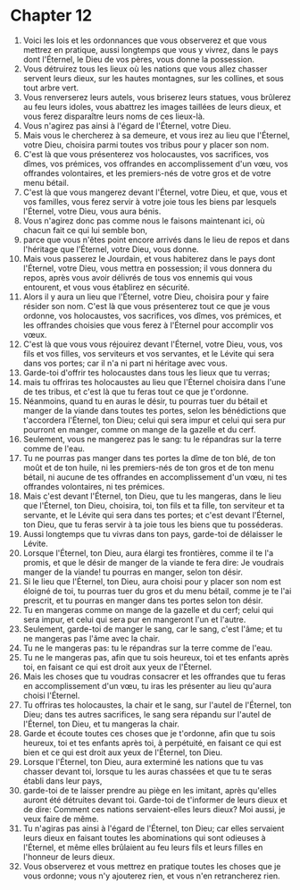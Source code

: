 # Chapter 12

1. Voici les lois et les ordonnances que vous observerez et que vous mettrez en pratique, aussi longtemps que vous y vivrez, dans le pays dont l'Éternel, le Dieu de vos pères, vous donne la possession.
2. Vous détruirez tous les lieux où les nations que vous allez chasser servent leurs dieux, sur les hautes montagnes, sur les collines, et sous tout arbre vert.
3. Vous renverserez leurs autels, vous briserez leurs statues, vous brûlerez au feu leurs idoles, vous abattrez les images taillées de leurs dieux, et vous ferez disparaître leurs noms de ces lieux-là.
4. Vous n'agirez pas ainsi à l'égard de l'Éternel, votre Dieu.
5. Mais vous le chercherez à sa demeure, et vous irez au lieu que l'Éternel, votre Dieu, choisira parmi toutes vos tribus pour y placer son nom.
6. C'est là que vous présenterez vos holocaustes, vos sacrifices, vos dîmes, vos prémices, vos offrandes en accomplissement d'un vœu, vos offrandes volontaires, et les premiers-nés de votre gros et de votre menu bétail.
7. C'est là que vous mangerez devant l'Éternel, votre Dieu, et que, vous et vos familles, vous ferez servir à votre joie tous les biens par lesquels l'Éternel, votre Dieu, vous aura bénis.
8. Vous n'agirez donc pas comme nous le faisons maintenant ici, où chacun fait ce qui lui semble bon,
9. parce que vous n'êtes point encore arrivés dans le lieu de repos et dans l'héritage que l'Éternel, votre Dieu, vous donne.
10. Mais vous passerez le Jourdain, et vous habiterez dans le pays dont l'Éternel, votre Dieu, vous mettra en possession; il vous donnera du repos, après vous avoir délivrés de tous vos ennemis qui vous entourent, et vous vous établirez en sécurité.
11. Alors il y aura un lieu que l'Éternel, votre Dieu, choisira pour y faire résider son nom. C'est là que vous présenterez tout ce que je vous ordonne, vos holocaustes, vos sacrifices, vos dîmes, vos prémices, et les offrandes choisies que vous ferez à l'Éternel pour accomplir vos vœux.
12. C'est là que vous vous réjouirez devant l'Éternel, votre Dieu, vous, vos fils et vos filles, vos serviteurs et vos servantes, et le Lévite qui sera dans vos portes; car il n'a ni part ni héritage avec vous.
13. Garde-toi d'offrir tes holocaustes dans tous les lieux que tu verras;
14. mais tu offriras tes holocaustes au lieu que l'Éternel choisira dans l'une de tes tribus, et c'est là que tu feras tout ce que je t'ordonne.
15. Néanmoins, quand tu en auras le désir, tu pourras tuer du bétail et manger de la viande dans toutes tes portes, selon les bénédictions que t'accordera l'Éternel, ton Dieu; celui qui sera impur et celui qui sera pur pourront en manger, comme on mange de la gazelle et du cerf.
16. Seulement, vous ne mangerez pas le sang: tu le répandras sur la terre comme de l'eau.
17. Tu ne pourras pas manger dans tes portes la dîme de ton blé, de ton moût et de ton huile, ni les premiers-nés de ton gros et de ton menu bétail, ni aucune de tes offrandes en accomplissement d'un vœu, ni tes offrandes volontaires, ni tes prémices.
18. Mais c'est devant l'Éternel, ton Dieu, que tu les mangeras, dans le lieu que l'Éternel, ton Dieu, choisira, toi, ton fils et ta fille, ton serviteur et ta servante, et le Lévite qui sera dans tes portes; et c'est devant l'Éternel, ton Dieu, que tu feras servir à ta joie tous les biens que tu posséderas.
19. Aussi longtemps que tu vivras dans ton pays, garde-toi de délaisser le Lévite.
20. Lorsque l'Éternel, ton Dieu, aura élargi tes frontières, comme il te l'a promis, et que le désir de manger de la viande te fera dire: Je voudrais manger de la viande! tu pourras en manger, selon ton désir.
21. Si le lieu que l'Éternel, ton Dieu, aura choisi pour y placer son nom est éloigné de toi, tu pourras tuer du gros et du menu bétail, comme je te l'ai prescrit, et tu pourras en manger dans tes portes selon ton désir.
22. Tu en mangeras comme on mange de la gazelle et du cerf; celui qui sera impur, et celui qui sera pur en mangeront l'un et l'autre.
23. Seulement, garde-toi de manger le sang, car le sang, c'est l'âme; et tu ne mangeras pas l'âme avec la chair.
24. Tu ne le mangeras pas: tu le répandras sur la terre comme de l'eau.
25. Tu ne le mangeras pas, afin que tu sois heureux, toi et tes enfants après toi, en faisant ce qui est droit aux yeux de l'Éternel.
26. Mais les choses que tu voudras consacrer et les offrandes que tu feras en accomplissement d'un vœu, tu iras les présenter au lieu qu'aura choisi l'Éternel.
27. Tu offriras tes holocaustes, la chair et le sang, sur l'autel de l'Éternel, ton Dieu; dans tes autres sacrifices, le sang sera répandu sur l'autel de l'Éternel, ton Dieu, et tu mangeras la chair.
28. Garde et écoute toutes ces choses que je t'ordonne, afin que tu sois heureux, toi et tes enfants après toi, à perpétuité, en faisant ce qui est bien et ce qui est droit aux yeux de l'Éternel, ton Dieu.
29. Lorsque l'Éternel, ton Dieu, aura exterminé les nations que tu vas chasser devant toi, lorsque tu les auras chassées et que tu te seras établi dans leur pays,
30. garde-toi de te laisser prendre au piège en les imitant, après qu'elles auront été détruites devant toi. Garde-toi de t'informer de leurs dieux et de dire: Comment ces nations servaient-elles leurs dieux? Moi aussi, je veux faire de même.
31. Tu n'agiras pas ainsi à l'égard de l'Éternel, ton Dieu; car elles servaient leurs dieux en faisant toutes les abominations qui sont odieuses à l'Éternel, et même elles brûlaient au feu leurs fils et leurs filles en l'honneur de leurs dieux.
32. Vous observerez et vous mettrez en pratique toutes les choses que je vous ordonne; vous n'y ajouterez rien, et vous n'en retrancherez rien.

